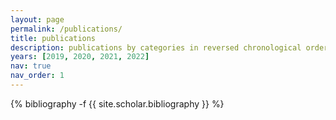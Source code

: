 ```yaml
---
layout: page
permalink: /publications/
title: publications
description: publications by categories in reversed chronological order. generated by jekyll-scholar.
years: [2019, 2020, 2021, 2022]
nav: true
nav_order: 1
---
```

<!-- _pages/publications.md -->
<div class="publications">

{% bibliography -f {{ site.scholar.bibliography }} %}

</div>
